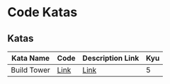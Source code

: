 # Code Katas

## Katas

| Kata Name   | Code                                  | Description Link                                                          | Kyu |
| ----------- | ------------------------------------- | ------------------------------------------------------------------------- | --- |
| Build Tower | [Link](/Build_Tower/builder-tower.js) | [Link](https://www.codewars.com/kata/576757b1df89ecf5bd00073b/javascript) | 5   |
